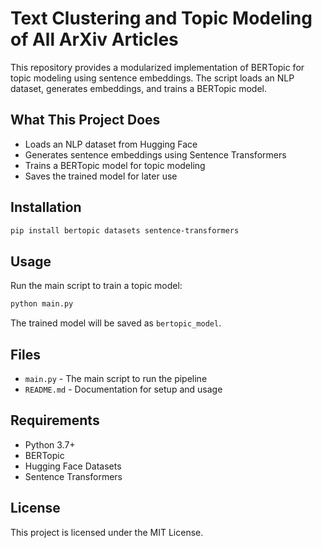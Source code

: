 # Text Clustering and Topic Modeling of All ArXiv Articles

This repository provides a modularized implementation of BERTopic for topic modeling using sentence embeddings. The script loads an NLP dataset, generates embeddings, and trains a BERTopic model.

## What This Project Does
- Loads an NLP dataset from Hugging Face
- Generates sentence embeddings using Sentence Transformers
- Trains a BERTopic model for topic modeling
- Saves the trained model for later use

## Installation

```bash
pip install bertopic datasets sentence-transformers
```

## Usage

Run the main script to train a topic model:

```bash
python main.py
```

The trained model will be saved as `bertopic_model`.

## Files
- `main.py` - The main script to run the pipeline
- `README.md` - Documentation for setup and usage

## Requirements
- Python 3.7+
- BERTopic
- Hugging Face Datasets
- Sentence Transformers

## License
This project is licensed under the MIT License.

